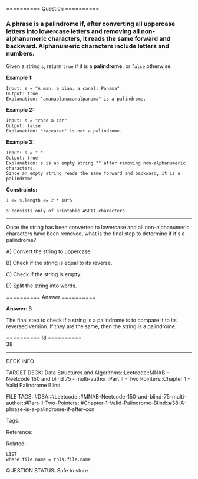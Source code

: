 ========== Question ==========  

### A phrase is a **palindrome** if, after converting all uppercase letters into lowercase letters and removing all non-alphanumeric characters, it reads the same forward and backward. Alphanumeric characters include letters and numbers.

Given a string `s`, return `true` if it is a **palindrome,** or `false`
otherwise.

**Example 1:**

```
Input: s = "A man, a plan, a canal: Panama"
Output: true
Explanation: "amanaplanacanalpanama" is a palindrome.
```

**Example 2:**

```
Input: s = "race a car"
Output: false
Explanation: "raceacar" is not a palindrome.
```

**Example 3:**

```
Input: s = " "
Output: true
Explanation: s is an empty string "" after removing non-alphanumeric characters.
Since an empty string reads the same forward and backward, it is a palindrome.
```

**Constraints:**

`1 <= s.length <= 2 * 10^5`

`s consists only of printable ASCII characters.`

---

Once the string has been converted to lowercase and all non-alphanumeric
characters have been removed, what is the final step to determine if it's a
palindrome?

A) Convert the string to uppercase.

B) Check if the string is equal to its reverse.

C) Check if the string is empty.

D) Split the string into words.  

========== Answer ==========  

**Answer**: B

The final step to check if a string is a palindrome is to compare it to its
reversed version. If they are the same, then the string is a palindrome.

========== Id ==========  
38

---

DECK INFO

TARGET DECK: Data Structures and Algorithms::Leetcode::MNAB - Neetcode 150 and blind 75 - multi-author::Part II - Two Pointers::Chapter 1 - Valid Palindrome Blind

FILE TAGS: #DSA::#Leetcode::#MNAB-Neetcode-150-and-blind-75-multi-author::#Part-II-Two-Pointers::#Chapter-1-Valid-Palindrome-Blind::#38-A-phrase-is-a-palindrome-if-after-con

Tags:

Reference:

Related:

```dataview
LIST
where file.name = this.file.name
```
QUESTION STATUS: Safe to store
